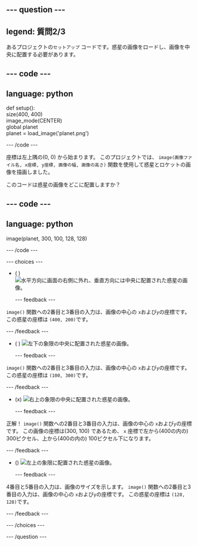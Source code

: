 
--- question ---
---
legend: 質問2/3
---

あるプロジェクトの`セットアップ` コードです。惑星の画像をロードし、画像を中央に配置する必要があります。

--- code ---
---
language: python
---

def setup():   
  size(400, 400)   
  image_mode(CENTER)   
  global planet   
  planet = load_image('planet.png')

--- /code ---

座標は左上隅の(0, 0) から始まります。 このプロジェクトでは、 `image(画像ファイル名, x座標, y座標, 画像の幅, 画像の高さ)` 関数を使用して惑星とロケットの画像を描画しました。

このコードは惑星の画像をどこに配置しますか？

--- code ---
---
language: python
---

image(planet, 300, 100, 128, 128)

--- /code ---

--- choices ---

- ( ) ![水平方向に画面の右側に外れ、垂直方向には中央に配置された惑星の画像。](images/planet400200.png)

  --- feedback ---

`image()` 関数への2番目と3番目の入力は、画像の中心の `x`および`y`の座標です。 この惑星の座標は `(400, 200)`です。

  --- /feedback ---

- ( ) ![左下の象限の中央に配置された惑星の画像。](images/planet100300.png)

  --- feedback ---

`image()` 関数への2番目と3番目の入力は、画像の中心の `x`および`y`の座標です。 この惑星の座標は `(100, 300)`です。

  --- /feedback ---

- (x) ![右上の象限の中央に配置された惑星の画像。](images/planet300100.png)

  --- feedback ---

正解！ `image()` 関数への2番目と3番目の入力は、画像の中心の `x`および`y`の座標です。 この画像の座標は(300, 100) であるため、 `x` 座標で左から(400の内の) 300ピクセル、上から(400の内の) 100ピクセル下になります。

  --- /feedback ---

- () ![左上の象限に配置された惑星の画像。](images/planet128128.png)

  --- feedback ---

4番目と5番目の入力は、画像のサイズを示します。 `image()` 関数への2番目と3番目の入力は、画像の中心の `x`および`y`の座標です。 この惑星の座標は `(128, 128)`です。

  --- /feedback ---

--- /choices ---

--- /question ---
